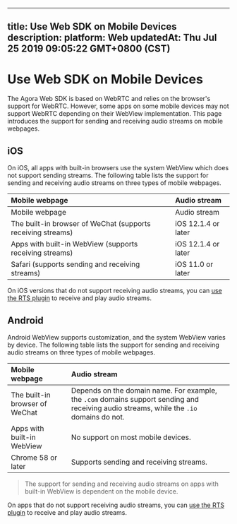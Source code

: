 
---
title: Use Web SDK on Mobile Devices
description: 
platform: Web
updatedAt: Thu Jul 25 2019 09:05:22 GMT+0800 (CST)
---
# Use Web SDK on Mobile Devices
The Agora Web SDK is based on WebRTC and relies on the browser's support for WebRTC. However, some apps on some mobile devices may not support WebRTC depending on their WebView implementation. This page introduces the support for sending and receiving audio streams on mobile webpages.

## iOS

On iOS, all apps with built-in browsers use the system WebView which does not support sending streams. The following table lists the support for sending and receiving audio streams on three types of mobile webpages.

| Mobile webpage                                              | Audio stream        |
| :---------------------------------------------------------- | :------------------ |
| Mobile webpage                                              | Audio stream        |
| The built-in browser of WeChat (supports receiving streams) | iOS 12.1.4 or later |
| Apps with built-in WebView (supports receiving streams)     | iOS 12.1.4 or later |
| Safari (supports sending and receiving streams)             | iOS 11.0 or later   |

On iOS versions that do not support receiving audio streams, you can [use the RTS plugin](https://docs-preview.agoralab.co/en/Interactive%20Broadcast/web_in_app?platform=Web) to receive and play audio streams.

## Android

Android WebView supports customization, and the system WebView varies by device. The following table lists the support for sending and receiving audio streams on three types of mobile webpages.

| Mobile webpage                 | Audio stream                                                 |
| :----------------------------- | :----------------------------------------------------------- |
| The built-in browser of WeChat | Depends on the domain name. For example, the `.com` domains support sending and receiving audio streams, while the `.io` domains do not. |
| Apps with built-in WebView     | No support on most mobile devices.                           |
| Chrome 58 or later             | Supports sending and receiving streams.                      |

> The support for sending and receiving audio streams on apps with built-in WebView is dependent on the mobile device.

On apps that do not support receiving audio streams, you can [use the RTS plugin](https://docs-preview.agoralab.co/en/Interactive%20Broadcast/web_in_app?platform=Web) to receive and play audio streams.
